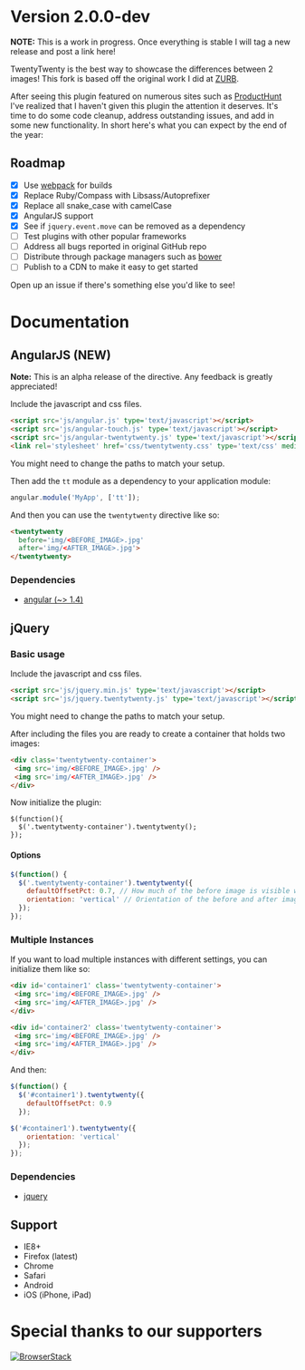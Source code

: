 # Version 2.0.0-dev

**NOTE:** This is a work in progress. Once everything is stable I will tag a new release and post a link here!

TwentyTwenty is the best way to showcase the differences between 2 images! This fork is based off the original work I did at [ZURB](http://zurb.com).

After seeing this plugin featured on numerous sites such as [ProductHunt](https://www.producthunt.com/tech/twentytwenty) I've realized that I haven't given this plugin the attention it deserves. It's time to do some code cleanup, address outstanding issues, and add in some new functionality. In short here's what you can expect by the end of the year:

## Roadmap
  - [X] Use [webpack](https://webpack.github.io/) for builds
  - [X] Replace Ruby/Compass with Libsass/Autoprefixer
  - [X] Replace all snake_case with camelCase
  - [X] AngularJS support
  - [X] See if `jquery.event.move` can be removed as a dependency
  - [ ] Test plugins with other popular frameworks
  - [ ] Address all bugs reported in original GitHub repo
  - [ ] Distribute through package managers such as [bower](http://bower.io)
  - [ ] Publish to a CDN to make it easy to get started

Open up an issue if there's something else you'd like to see!

# Documentation

## AngularJS (NEW)

**Note:** This is an alpha release of the directive. Any feedback is greatly appreciated!

Include the javascript and css files.

```html
<script src='js/angular.js' type='text/javascript'></script>
<script src='js/angular-touch.js' type='text/javascript'></script>
<script src='js/angular-twentytwenty.js' type='text/javascript'></script>
<link rel='stylesheet' href='css/twentytwenty.css' type='text/css' media='screen' />
```

You might need to change the paths to match your setup.

Then add the `tt` module as a dependency to your application module:

```js
angular.module('MyApp', ['tt']);
```

And then you can use the `twentytwenty` directive like so:

```html
<twentytwenty
  before='img/<BEFORE_IMAGE>.jpg' 
  after='img/<AFTER_IMAGE>.jpg'>
</twentytwenty>
```

### Dependencies

  * [angular (~> 1.4)](https://angularjs.org/)

## jQuery

### Basic usage

Include the javascript and css files.

```html
<script src='js/jquery.min.js' type='text/javascript'></script>
<script src='js/jquery.twentytwenty.js' type='text/javascript'></script>
``` 
You might need to change the paths to match your setup.


After including the files you are ready to create a container that holds two images:

```html
<div class='twentytwenty-container'>
 <img src='img/<BEFORE_IMAGE>.jpg' />
 <img src='img/<AFTER_IMAGE>.jpg' />
</div>
```

Now initialize the plugin:

```
$(function(){
  $('.twentytwenty-container').twentytwenty();
});
```

#### Options


```js
$(function() {
  $('.twentytwenty-container').twentytwenty({
    defaultOffsetPct: 0.7, // How much of the before image is visible when the page loads
    orientation: 'vertical' // Orientation of the before and after images ('horizontal' or 'vertical')
  });
});
```

### Multiple Instances

If you want to load multiple instances with different settings, you can initialize them like so:

```html
<div id='container1' class='twentytwenty-container'>
 <img src='img/<BEFORE_IMAGE>.jpg' />
 <img src='img/<AFTER_IMAGE>.jpg' />
</div>

<div id='container2' class='twentytwenty-container'>
 <img src='img/<BEFORE_IMAGE>.jpg' />
 <img src='img/<AFTER_IMAGE>.jpg' />
</div>
```

And then:

```js
$(function() {
  $('#container1').twentytwenty({
    defaultOffsetPct: 0.9
  });

$('#container1').twentytwenty({
    orientation: 'vertical'
  });
});
```


### Dependencies

  * [jquery](http://jquery.com/)

## Support

- IE8+
- Firefox (latest)
- Chrome
- Safari
- Android 
- iOS (iPhone, iPad)

# Special thanks to our supporters

[![BrowserStack](https://s3.amazonaws.com/assets.markhay.es/browser_stack_logo.png)](https://www.browserstack.com/)
